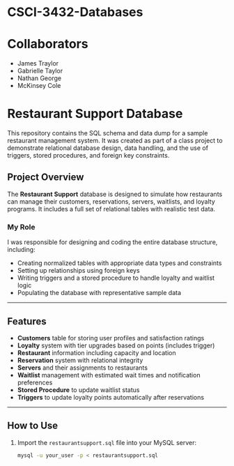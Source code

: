 # CSCI-3432-Databases
# Collaborators

- James Traylor  
- Gabrielle Taylor 
- Nathan George
- McKinsey Cole
  
# Restaurant Support Database

This repository contains the SQL schema and data dump for a sample restaurant management system. It was created as part of a class project to demonstrate relational database design, data handling, and the use of triggers, stored procedures, and foreign key constraints.

## Project Overview

The **Restaurant Support** database is designed to simulate how restaurants can manage their customers, reservations, servers, waitlists, and loyalty programs. It includes a full set of relational tables with realistic test data.

### My Role

I was responsible for designing and coding the entire database structure, including:

- Creating normalized tables with appropriate data types and constraints
- Setting up relationships using foreign keys
- Writing triggers and a stored procedure to handle loyalty and waitlist logic
- Populating the database with representative sample data

---

## Features

- **Customers** table for storing user profiles and satisfaction ratings
- **Loyalty** system with tier upgrades based on points (includes trigger)
- **Restaurant** information including capacity and location
- **Reservation** system with relational integrity
- **Servers** and their assignments to restaurants
- **Waitlist** management with estimated wait times and notification preferences
- **Stored Procedure** to update waitlist status
- **Triggers** to update loyalty points automatically after reservations

---

## How to Use

1. Import the `restaurantsupport.sql` file into your MySQL server:
   ```bash
   mysql -u your_user -p < restaurantsupport.sql
